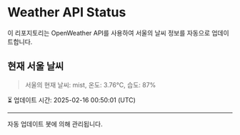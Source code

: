 
# Weather API Status

이 리포지토리는 OpenWeather API를 사용하여 서울의 날씨 정보를 자동으로 업데이트합니다.

## 현재 서울 날씨
> 서울의 현재 날씨: mist, 온도: 3.76°C, 습도: 87%

⏳ 업데이트 시간: 2025-02-16 00:50:01 (UTC)

---
자동 업데이트 봇에 의해 관리됩니다.
